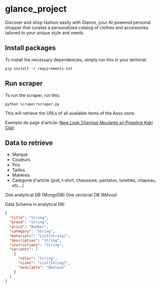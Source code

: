 # glance_project
Discover and shop fashion easily with Glance, your AI-powered personal shopper that curates a personalized catalog of clothes and accessories tailored to your unique style and needs.

## Install packages
To install the necessary dependencies, simply run this in your terminal:
```shell
pip install -r requirements.txt
```

## Run scraper
To run the scraper, run this:
```shell
python scraper/scraper.py
```

This will retrieve the URLs of all available items of the Asos store.

Exemple de page d'article:
[New Look Chemise Moulante en Popeline Kaki Clair](https://www.asos.com/fr/new-look/new-look-chemise-moulante-en-popeline-kaki-clair/prd/204740601#colourWayId-204740602)

## Data to retrieve
- Marque
- Couleurs
- Prix
- Tailles
- Matières
- Catégorie d'article (pull, t-shirt, chaussure, pantalon, lunettes, chapeau, etc...)

One analytical DB (MongoDB)
One vectorial DB (Milvus)

Data Schema in analytical DB:

```JSON
{
  "title": "String",
  "brand": "String",
  "price": "Number",
  "category": "String",
  "materials": "List[String]",
  "description": "String",
  "instructions": "String",
  "variants": [
    {
      "color": "String",
      "sizes": "List[String]",
      "available": "Boolean"
    }
  ]
}
```
